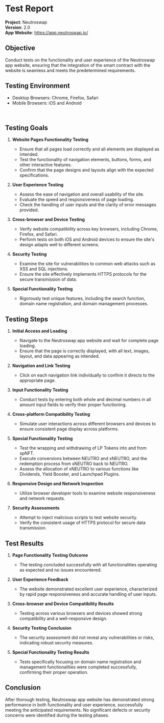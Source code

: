 # Test Report
**Project**: Neutroswap
<br />
**Version**: 2.0
<br />
**App Website**: https://app.neutroswap.io/
<br />


## Objective
Conduct tests on the functionality and user experience of the Neutroswap app website, ensuring that the integration of the smart contract with the website is seamless and meets the predetermined requirements.
<br />


## Testing Environment 
- Desktop Browsers: Chrome, Firefox, Safari
- Mobile Browsers: iOS and Android
<br />

## Testing Goals
1. **Website Pages Functionality Testing**
   - Ensure that all pages load correctly and all elements are displayed as intended.
   - Test the functionality of navigation elements, buttons, forms, and other interactive features.
   - Confirm that the page designs and layouts align with the expected specifications.

2. **User Experience Testing**
   - Assess the ease of navigation and overall usability of the site.
   - Evaluate the speed and responsiveness of page loading.
   - Check the handling of user inputs and the clarity of error messages provided.

3. **Cross-browser and Device Testing**
   - Verify website compatibility across key browsers, including Chrome, Firefox, and Safari.
   - Perform tests on both iOS and Android devices to ensure the site's design adapts well to different screens.

4. **Security Testing**
   - Examine the site for vulnerabilities to common web attacks such as XSS and SQL injections.
   - Ensure the site effectively implements HTTPS protocols for the secure transmission of data.

5. **Special Functionality Testing**
   - Rigorously test unique features, including the search function, domain name registration, and domain management processes.


## Testing Steps
1. **Initial Access and Loading**
   - Navigate to the Neutroswap app website and wait for complete page loading.
   - Ensure that the page is correctly displayed, with all text, images, layout, and data appearing as intended.

2. **Navigation and Link Testing**
   - Click on each navigation link individually to confirm it directs to the appropriate page.

3. **Input Functionality Testing**
   - Conduct tests by entering both whole and decimal numbers in all amount input fields to verify their proper functioning.

4. **Cross-platform Compatibility Testing**
   - Simulate user interactions across different browsers and devices to ensure consistent page display across platforms.

5. **Special Functionality Testing**
   - Test the wrapping and withdrawing of LP Tokens into and from spNFT.
   - Execute conversions between NEUTRO and xNEUTRO, and the redemption process from xNEUTRO back to NEUTRO.
   - Assess the allocation of xNEUTRO to various functions like Dividends, Yield Booster, and Launchpad Plugins.

6. **Responsive Design and Network Inspection**
   - Utilize browser developer tools to examine website responsiveness and network requests.

7. **Security Assessments**
   - Attempt to inject malicious scripts to test website security.
   - Verify the consistent usage of HTTPS protocol for secure data transmission.


## Test Results
1. **Page Functionality Testing Outcome**
   - The testing concluded successfully with all functionalities operating as expected and no issues encountered.

2. **User Experience Feedback**
   - The website demonstrated excellent user experience, characterized by rapid page responsiveness and accurate handling of user inputs.

3. **Cross-browser and Device Compatibility Results**
   - Testing across various browsers and devices showed strong compatibility and a well-responsive design.

4. **Security Testing Conclusion**
   - The security assessment did not reveal any vulnerabilities or risks, indicating robust security measures.

5. **Special Functionality Testing Results**
   - Tests specifically focusing on domain name registration and management functionalities were completed successfully, confirming their proper operation.


## Conclusion
After thorough testing, Neutroswap app website has demonstrated strong performance in both functionality and user experience, successfully meeting the anticipated requirements. No significant defects or security concerns were identified during the testing phases.
